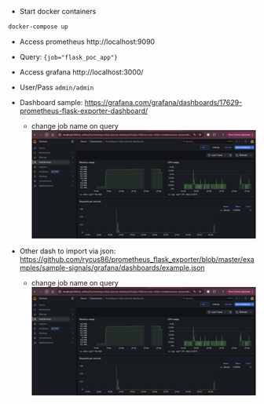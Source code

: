 * Start docker containers
```bash
docker-compose up
```

* Access prometheus http://localhost:9090

* Query: `{job="flask_poc_app"}`

* Access grafana http://localhost:3000/
* User/Pass `admin/admin`
* Dashboard sample: https://grafana.com/grafana/dashboards/17629-prometheus-flask-exporter-dashboard/
    * change job name on query
    ![dash1](https://github.com/gabrielSpassos/docker-studies/blob/master/devops-poc/monitoring/resources/grafana-dash.png)

* Other dash to import via json: https://github.com/rycus86/prometheus_flask_exporter/blob/master/examples/sample-signals/grafana/dashboards/example.json
    * change job name on query
    ![dash2](https://github.com/gabrielSpassos/docker-studies/blob/master/devops-poc/monitoring/resources/grafana-dash.png)
